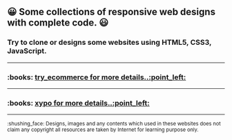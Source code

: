 ## :grinning: Some collections of responsive web designs with complete code. :smiley:
### Try to clone or designs some websites using HTML5, CSS3, JavaScript.
<hr>
<h3>:books: <a href="https://github.com/kr123Manish/web_designs/blob/main/try_ecommerce/README.md">try_ecommerce for more details..:point_left:</a></h3>
</hr>
<hr>
<h3>:books: <a href="https://github.com/kr123Manish/web_designs/blob/main/xypo/README.md">xypo for more details..:point_left:</a></h3>
</hr>
<hr>
<small>:shushing_face: Designs, images and any contents which used in these websites does not claim any copyright all resources are taken by Internet for learning purpose only.</small>

